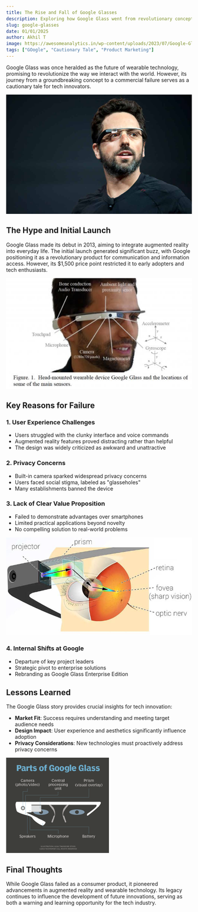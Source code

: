 ```yaml
---
title: The Rise and Fall of Google Glasses
description: Exploring how Google Glass went from revolutionary concept to commercial failure
slug: google-glasses
date: 01/01/2025
author: Akhil T
image: https://awesomeanalytics.in/wp-content/uploads/2023/07/Google-Glass-The-biggest-failure-of-Google.jpg
tags: ["GOogle", "Cautionary Tale", "Product Marketing"]
---
```


Google Glass was once heralded as the future of wearable technology, promising to revolutionize the way we interact with the world. However, its journey from a groundbreaking concept to a commercial failure serves as a cautionary tale for tech innovators.

![Google Glass Introduction](https://raw.githubusercontent.com/tanush-em/adeptus-assets/master/uploads/ART005/Pics1.jpg)

## The Hype and Initial Launch

Google Glass made its debut in 2013, aiming to integrate augmented reality into everyday life. The initial launch generated significant buzz, with Google positioning it as a revolutionary product for communication and information access. However, its $1,500 price point restricted it to early adopters and tech enthusiasts.

![Google Glass Launch Event](https://raw.githubusercontent.com/tanush-em/adeptus-assets/master/uploads/ART005/Pics2.jpg)

## Key Reasons for Failure

### 1. User Experience Challenges
- Users struggled with the clunky interface and voice commands
- Augmented reality features proved distracting rather than helpful
- The design was widely criticized as awkward and unattractive

### 2. Privacy Concerns
- Built-in camera sparked widespread privacy concerns
- Users faced social stigma, labeled as "glasseholes"
- Many establishments banned the device

### 3. Lack of Clear Value Proposition
- Failed to demonstrate advantages over smartphones
- Limited practical applications beyond novelty
- No compelling solution to real-world problems

![Google Glass Usage](https://raw.githubusercontent.com/tanush-em/adeptus-assets/master/uploads/ART005/Pics3.jpg)

### 4. Internal Shifts at Google
- Departure of key project leaders
- Strategic pivot to enterprise solutions
- Rebranding as Google Glass Enterprise Edition

## Lessons Learned

The Google Glass story provides crucial insights for tech innovation:

- **Market Fit**: Success requires understanding and meeting target audience needs
- **Design Impact**: User experience and aesthetics significantly influence adoption
- **Privacy Considerations**: New technologies must proactively address privacy concerns

![Google Glass Enterprise](https://raw.githubusercontent.com/tanush-em/adeptus-assets/master/uploads/ART005/Pics4.png)

## Final Thoughts

While Google Glass failed as a consumer product, it pioneered advancements in augmented reality and wearable technology. Its legacy continues to influence the development of future innovations, serving as both a warning and learning opportunity for the tech industry.
